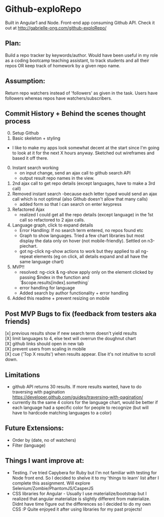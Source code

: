 # Github-exploRepo
Built in Angular1 and Node. Front-end app consuming Github API.
Check it out at http://gabrielle-ong.com/github-exploRepo/

## Plan:
Build a repo tracker by keywords/author. Would have been useful in my role as a coding bootcamp teaching assistant, to track students and all their repos OR keep track of homework by a given repo name.

## Assumption:
Return repo watchers instead of 'followers' as given in the task. Users have followers whereas repos have watchers/subscribers.

## Commit History + Behind the scenes thought process
0. Setup Github
0. Basic skeleton + styling
  - I like to make my apps look somewhat decent at the start since I'm going to look at it for the next X hours anyway. Sketched out wireframes and based it off there.
0. Instant search working
    - on input change, send an ajax call to github search API
    - output result repo names in the view.
0. 2nd ajax call to get repo details (except languages, have to make a 3rd call)
0. Removed instant search
    -because each letter typed would send an ajax call which is not optimal (also Github doesn't allow that many calls)
    - added form so that I can search on enter keypress
0. Refactored Ajax
    - realized I could get all the repo details (except language) in the 1st call so refactored to 2 ajax calls.
0. Language graph, click to expand details
    - Error Handling: If no search term entered, no repos found etc
    - Graph to show languages. Tried a few chart libraries but most display the data only on hover (not mobile-friendly). Settled on n3-piechart.
    - got ng-click ng-show actions to work but they applied to all ng-repeat elements (eg on click, all details expand and all have the same language chart)
0. MVP!!
    - resolved: ng-cick & ng-show apply only on the element clicked by passing $index in the function and `$scope.results[index].something`
    - error handling for language
    - Added search by author functionality + error handling
0. Added this readme + prevent resizing on mobile

## Post MVP Bugs to fix (feedback from testers aka friends)
[x] previous results show if new search term doesn't yield results    
[X] limit languages to 4, else text will overrun the doughnut chart    
[X] github links should open in new tab    
[X] prevent users from scaling in mobile     
[X] cue ('Top X results') when results appear. Else it's not intuitive to scroll down.    

## Limitations
- github API returns 30 results. If more results wanted, have to do traversing with pagination https://developer.github.com/guides/traversing-with-pagination/
- currently its the same 4 colors for the language chart, would be better if each language had a specific color for people to recognize (but will have to hardcode matching languages to a color)

## Future Extensions:
- Order by (date, no of watchers)
- Filter (language)

## Things I want improve at:
- Testing. I've tried Capybera for Ruby but I'm not familiar with testing for Node front end. So I decided to shelve it to my 'things to learn' list after I complete this assignment. Will explore Selenium/Zombie/PhantomJS/CasperJS
- CSS libraries for Angular - Usually I use materialize/bootstrap but I realized that angular materialize is slightly different from materialize. Didnt have time figure out the differences so I decided to do my own CSS :P Quite enjoyed it after using libraries for my past projects!
